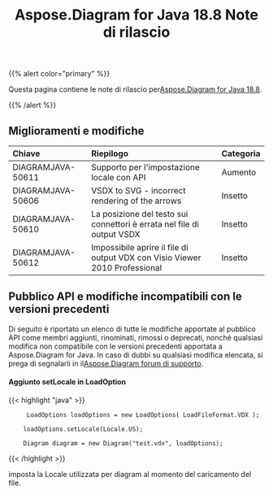 ﻿---
title: Aspose.Diagram for Java 18.8 Note di rilascio
type: docs
weight: 50
url: /it/java/aspose-diagram-for-java-18-8-release-notes/
---
{{% alert color="primary" %}} 

 Questa pagina contiene le note di rilascio per[Aspose.Diagram for Java 18.8](https://docs.aspose.com/diagram/java/aspose-diagram-for-java-18-8-release-notes/).

{{% /alert %}} 
## **Miglioramenti e modifiche**

|**Chiave**|**Riepilogo**|**Categoria**|
|:- |:- |:- |
|DIAGRAMJAVA-50611|Supporto per l'impostazione locale con API|Aumento|
|DIAGRAMJAVA-50606|VSDX to SVG - incorrect rendering of the arrows|Insetto|
|DIAGRAMJAVA-50610|La posizione del testo sui connettori è errata nel file di output VSDX|Insetto|
|DIAGRAMJAVA-50612|Impossibile aprire il file di output VDX con Visio Viewer 2010 Professional|Insetto|
## **Pubblico API e modifiche incompatibili con le versioni precedenti**
Di seguito è riportato un elenco di tutte le modifiche apportate al pubblico API come membri aggiunti, rinominati, rimossi o deprecati, nonché qualsiasi modifica non compatibile con le versioni precedenti apportata a Aspose.Diagram for Java. In caso di dubbi su qualsiasi modifica elencata, si prega di segnalarli in il[Aspose.Diagram forum di supporto](https://forum.aspose.com/c/diagram/17).
#### **Aggiunto setLocale in LoadOption**
{{< highlight "java" >}}

         LoadOptions loadOptions = new LoadOptions( LoadFileFormat.VDX ); 

        loadOptions.setLocale(Locale.US);

        Diagram diagram = new Diagram("test.vdx", loadOptions); 

{{< /highlight >}}

imposta la Locale utilizzata per diagram al momento del caricamento del file.
